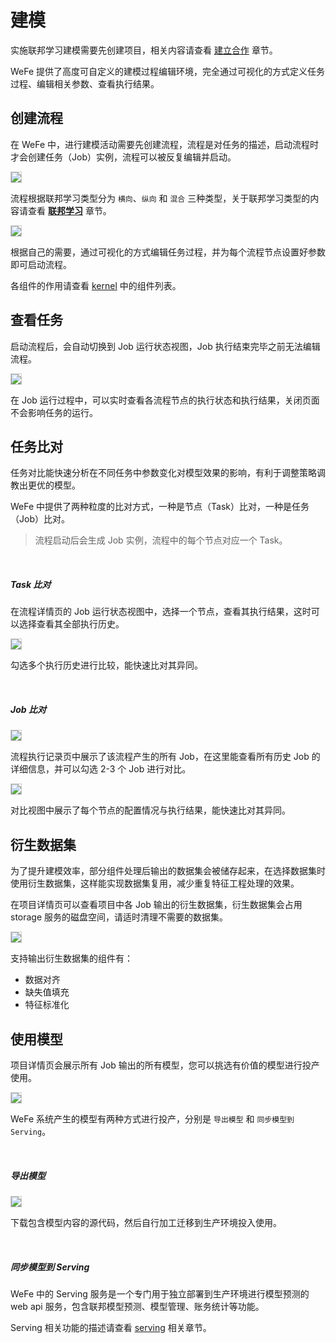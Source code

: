 # 建模

实施联邦学习建模需要先创建项目，相关内容请查看 [建立合作](/operation_guide/project) 章节。

WeFe 提供了高度可自定义的建模过程编辑环境，完全通过可视化的方式定义任务过程、编辑相关参数、查看执行结果。

## 创建流程

在 WeFe 中，进行建模活动需要先创建流程，流程是对任务的描述，启动流程时才会创建任务（Job）实例，流程可以被反复编辑并启动。

<img src="../_media/operation_guide/project_flow_add.png" style="max-height:700px;border:solid 1px #ccc" />

流程根据联邦学习类型分为 `横向`、`纵向` 和 `混合` 三种类型，关于联邦学习类型的内容请查看 [**联邦学习**](/federated_learning/federated_learning) 章节。

<img src="../_media/operation_guide/project_flow_edit.png" style="max-height:700px;border:solid 1px #ccc" />

根据自己的需要，通过可视化的方式编辑任务过程，并为每个流程节点设置好参数即可启动流程。

各组件的作用请查看 [kernel](/system_framework/kernel) 中的组件列表。

## 查看任务

启动流程后，会自动切换到 Job 运行状态视图，Job 执行结束完毕之前无法编辑流程。

<img src="../_media/operation_guide/project_flow_job_view.png" style="max-height:700px;border:solid 1px #ccc" />

在 Job 运行过程中，可以实时查看各流程节点的执行状态和执行结果，关闭页面不会影响任务的运行。


## 任务比对

任务对比能快速分析在不同任务中参数变化对模型效果的影响，有利于调整策略调教出更优的模型。

WeFe 中提供了两种粒度的比对方式，一种是节点（Task）比对，一种是任务（Job）比对。

> 流程启动后会生成 Job 实例，流程中的每个节点对应一个 Task。

<br>

##### Task 比对
在流程详情页的 Job 运行状态视图中，选择一个节点，查看其执行结果，这时可以选择查看其全部执行历史。

<img src="../_media/operation_guide/project_flow_task_diff.png" style="max-height:700px;border:solid 1px #ccc" />

勾选多个执行历史进行比较，能快速比对其异同。

<br>

##### Job 比对

<img src="../_media/operation_guide/project_job_list.png" style="max-height:700px;border:solid 1px #ccc" />

流程执行记录页中展示了该流程产生的所有 Job，在这里能查看所有历史 Job 的详细信息，并可以勾选 2-3 个 Job 进行对比。

<img src="../_media/operation_guide/project_job_diff.png" style="max-height:700px;border:solid 1px #ccc" />

对比视图中展示了每个节点的配置情况与执行结果，能快速比对其异同。


## 衍生数据集

为了提升建模效率，部分组件处理后输出的数据集会被储存起来，在选择数据集时使用衍生数据集，这样能实现数据集复用，减少重复特征工程处理的效果。

在项目详情页可以查看项目中各 Job 输出的衍生数据集，衍生数据集会占用 storage 服务的磁盘空间，请适时清理不需要的数据集。

<img src="../_media/operation_guide/project_derive_data_set.png" style="max-height:700px;border:solid 1px #ccc" />

支持输出衍生数据集的组件有：

* 数据对齐
* 缺失值填充
* 特征标准化

## 使用模型

项目详情页会展示所有 Job 输出的所有模型，您可以挑选有价值的模型进行投产使用。

<img src="../_media/operation_guide/project_modeling_list.png" style="max-height:700px;border:solid 1px #ccc" />

WeFe 系统产生的模型有两种方式进行投产，分别是 `导出模型` 和 `同步模型到 Serving`。

<br>

##### 导出模型
<img src="../_media/operation_guide/project_modeling_download.png" style="max-height:700px;border:solid 1px #ccc" />

下载包含模型内容的源代码，然后自行加工迁移到生产环境投入使用。

<br>

##### 同步模型到 Serving

WeFe 中的 Serving 服务是一个专门用于独立部署到生产环境进行模型预测的 web api 服务，包含联邦模型预测、模型管理、账务统计等功能。

Serving 相关功能的描述请查看 [serving](/system_framework/serving) 相关章节。